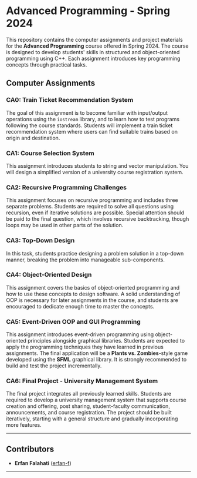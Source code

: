 # Advanced Programming - Spring 2024

This repository contains the computer assignments and project materials for the **Advanced Programming** course offered in Spring 2024. The course is designed to develop students' skills in structured and object-oriented programming using C++. Each assignment introduces key programming concepts through practical tasks.

## Computer Assignments

### CA0: Train Ticket Recommendation System
The goal of this assignment is to become familiar with input/output operations using the `iostream` library, and to learn how to test programs following the course standards. Students will implement a train ticket recommendation system where users can find suitable trains based on origin and destination.

### CA1: Course Selection System
This assignment introduces students to string and vector manipulation. You will design a simplified version of a university course registration system.

### CA2: Recursive Programming Challenges
This assignment focuses on recursive programming and includes three separate problems. Students are required to solve all questions using recursion, even if iterative solutions are possible. Special attention should be paid to the final question, which involves recursive backtracking, though loops may be used in other parts of the solution.

### CA3: Top-Down Design
In this task, students practice designing a problem solution in a top-down manner, breaking the problem into manageable sub-components.

### CA4: Object-Oriented Design
This assignment covers the basics of object-oriented programming and how to use these concepts to design software. A solid understanding of OOP is necessary for later assignments in the course, and students are encouraged to dedicate enough time to master the concepts.

### CA5: Event-Driven OOP and GUI Programming
This assignment introduces event-driven programming using object-oriented principles alongside graphical libraries. Students are expected to apply the programming techniques they have learned in previous assignments. The final application will be a **Plants vs. Zombies**-style game developed using the **SFML** graphical library. It is strongly recommended to build and test the project incrementally.

### CA6: Final Project - University Management System
The final project integrates all previously learned skills. Students are required to develop a university management system that supports course creation and offering, post sharing, student-faculty communication, announcements, and course registration. The project should be built iteratively, starting with a general structure and gradually incorporating more features.

---

## Contributors

- **Erfan Falahati** ([erfan-f](https://github.com/erfan-f))

---